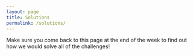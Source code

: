 ```yaml
---
layout: page
title: Solutions
permalink: /solutions/
---
```


Make sure you come back to this page at the end of the week to find out how we
would solve all of the challenges!